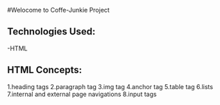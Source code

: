 #Welocome to Coffe-Junkie Project

## Technologies Used:
-HTML

## HTML Concepts:
1.heading tags
2.paragraph tag
3.img tag
4.anchor tag
5.table tag
6.lists
7.internal and external page navigations
8.input tags